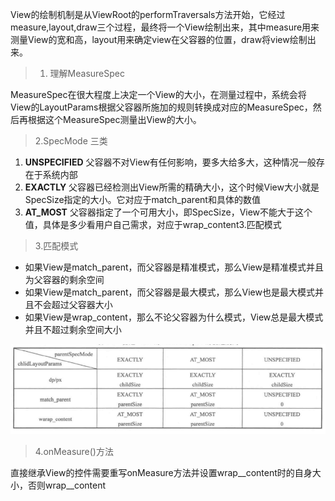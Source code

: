 View的绘制机制是从ViewRoot的performTraversals方法开始，它经过measure,layout,draw三个过程，最终将一个View绘制出来，其中measure用来测量View的宽和高，layout用来确定view在父容器的位置，draw将view绘制出来。

> 1. 理解MeasureSpec

MeasureSpec在很大程度上决定一个View的大小，在测量过程中，系统会将View的LayoutParams根据父容器所施加的规则转换成对应的MeasureSpec，然后再根据这个MeasureSpec测量出View的大小。

> 2.SpecMode 三类

1. **UNSPECIFIED**
   父容器不对View有任何影响，要多大给多大，这种情况一般存在于系统内部
2. **EXACTLY**
   父容器已经检测出View所需的精确大小，这个时候View大小就是SpecSize指定的大小。它对应于match\_parent和具体的数值
3. **AT\_MOST**
   父容器指定了一个可用大小，即SpecSize，View不能大于这个值，具体是多少看用户自己需求，对应于wrap\_content3.匹配模式

> 3.匹配模式

* 如果View是match\_parent，而父容器是精准模式，那么View是精准模式并且为父容器的剩余空间
* 如果View是match\_parent，而父容器是最大模式，那么View也是最大模式并且不会超过父容器大小
* 如果View是wrap\_content，那么不论父容器为什么模式，View总是最大模式并且不超过剩余空间大小

![](/assets/import_specmode.png)

> 4.onMeasure\(\)方法

直接继承View的控件需要重写onMeasure方法并设置wrap\__content时的自身大小，否则wrap\__content

